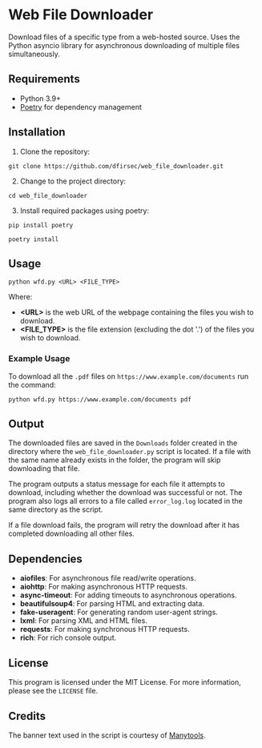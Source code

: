 # Web File Downloader

Download files of a specific type from a web-hosted source. Uses the Python asyncio library for asynchronous downloading of multiple files simultaneously.

## Requirements

- Python 3.9+
- [Poetry](https://python-poetry.org/) for dependency management

## Installation

1. Clone the repository:

```text
git clone https://github.com/dfirsec/web_file_downloader.git
```

2. Change to the project directory:

```text
cd web_file_downloader
```

3. Install required packages using poetry:

```text
pip install poetry

poetry install
```

## Usage

`python wfd.py <URL> <FILE_TYPE>`

Where:

- **\<URL\>** is the web URL of the webpage containing the files you wish to download.
- **\<FILE_TYPE\>** is the file extension (excluding the dot '.') of the files you wish to download.

### Example Usage

To download all the `.pdf` files on `https://www.example.com/documents` run the command:

`python wfd.py https://www.example.com/documents pdf`

## Output

The downloaded files are saved in the `Downloads` folder created in the directory where the `web_file_downloader.py` script is located. If a file with the same name already exists in the folder, the program will skip downloading that file.

The program outputs a status message for each file it attempts to download, including whether the download was successful or not. The program also logs all errors to a file called `error_log.log` located in the same directory as the script.

If a file download fails, the program will retry the download after it has completed downloading all other files.

## Dependencies

- **aiofiles**: For asynchronous file read/write operations.
- **aiohttp**: For making asynchronous HTTP requests.
- **async-timeout**: For adding timeouts to asynchronous operations.
- **beautifulsoup4**: For parsing HTML and extracting data.
- **fake-useragent**: For generating random user-agent strings.
- **lxml**: For parsing XML and HTML files.
- **requests**: For making synchronous HTTP requests.
- **rich**: For rich console output.

## License

This program is licensed under the MIT License. For more information, please see the `LICENSE` file.

## Credits

The banner text used in the script is courtesy of [Manytools](https://manytools.org/hacker-tools/ascii-banner/).
